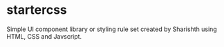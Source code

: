 # startercss
Simple UI component library or styling rule set created by Sharishth using HTML, CSS and Javscript.
